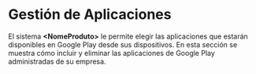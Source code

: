 # Gestión de Aplicaciones

El sistema **\<NomeProduto>** le permite elegir las aplicaciones que estarán disponibles en Google Play desde sus dispositivos. En esta sección se muestra cómo incluir y eliminar las aplicaciones de Google Play administradas de su empresa.

